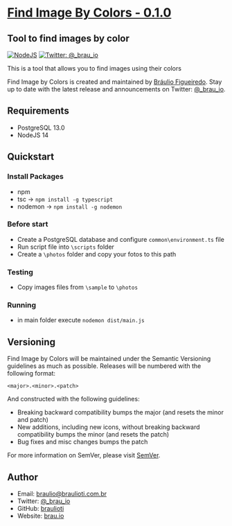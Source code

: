 # [Find Image By Colors - 0.1.0](https://brau.io)
## Tool to find images by color

[![NodeJS](https://img.shields.io/badge/Node.js-%3E=v12.16-339933?logo=node.js)](https://nodejs.org)
[![Twitter: @_brau_io](https://img.shields.io/badge/contact-@_brau_io-blue.svg?style=flat)](https://twitter.com/_brau_io)

This is a tool that allows you to find images using their colors

Find Image by Colors is created and maintained by [Bráulio Figueiredo](http://brau.io).
Stay up to date with the latest release and announcements on Twitter:
[@_brau_io](http://twitter.com/_brau_io).

## Requirements

- PostgreSQL 13.0
- NodeJS 14

## Quickstart

### Install Packages

- npm
- tsc -> `npm install -g typescript`
- nodemon -> `npm install -g nodemon`

### Before start

- Create a PostgreSQL database and configure `common\environment.ts` file
- Run script file into `\scripts` folder
- Create a `\photos` folder and copy your fotos to this path

### Testing

- Copy images files from `\sample` to `\photos` 

### Running

- in main folder execute `nodemon dist/main.js`

## Versioning

Find Image by Colors will be maintained under the Semantic Versioning guidelines as much as possible.
Releases will be numbered with the following format:

`<major>.<minor>.<patch>`

And constructed with the following guidelines:

- Breaking backward compatibility bumps the major (and resets the minor and patch)
- New additions, including new icons, without breaking backward compatibility bumps the minor (and resets the patch)
- Bug fixes and misc changes bumps the patch

For more information on SemVer, please visit [SemVer](http://semver.org).

## Author

- Email: braulio@braulioti.com.br
- Twitter: [@_brau_io](http://twitter.com/_brau_io)
- GitHub: [braulioti](https://github.com/braulioti)
- Website: [brau.io](https://brau.io)
